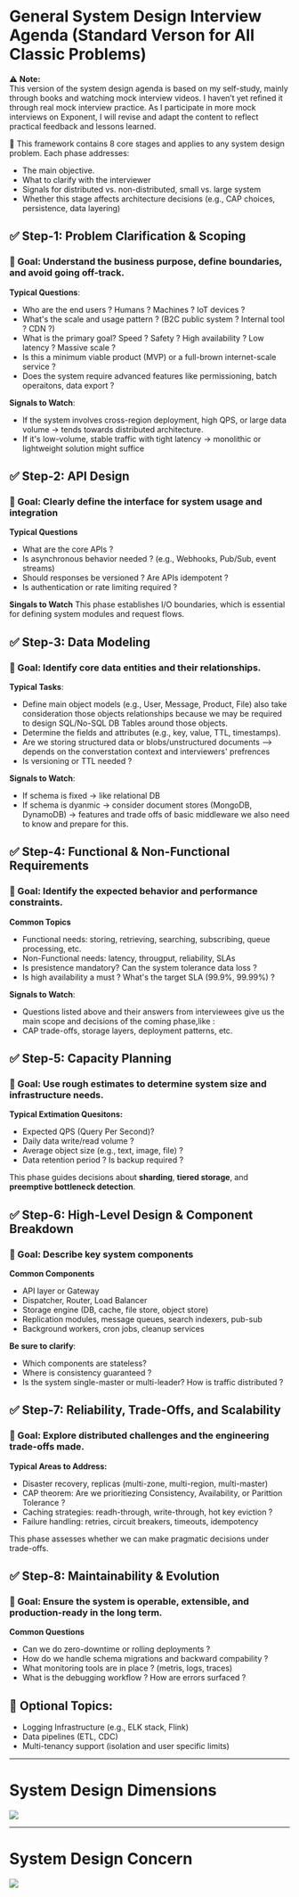 # General System Design Interview Agenda (Standard Verson for All Classic Problems)

⚠️ **Note:**  
This version of the system design agenda is based on my self-study, mainly through books and watching mock interview videos. I haven’t yet refined it through real mock interview practice. As I participate in more mock interviews on Exponent, I will revise and adapt the content to reflect practical feedback and lessons learned.


📌 This framework contains 8 core stages and applies to any system design problem. Each phase addresses:
- The main objective.
- What to clarify with the interviewer
- Signals for distributed vs. non-distributed, small vs. large system
- Whether this stage affects architecture decisions (e.g., CAP choices, persistence, data layering) 

## ✅ Step-1: Problem Clarification & Scoping 
### 🎯 Goal: Understand the business purpose, define boundaries, and avoid going off-track.
**Typical Questions**:
- Who are the end users ? Humans ? Machines ? IoT devices ? 
- What's the scale and usage pattern ? (B2C public system ? Internal tool ? CDN ?)
- What is the primary goal? Speed ? Safety ? High availability ? Low latency ? Massive scale ? 
- Is this a minimum viable product (MVP) or a full-brown internet-scale service ? 
- Does the system require advanced features like permissioning, batch operaitons, data export ? 

**Signals to Watch**:
- If the system involves cross-region deployment, high QPS, or large data volume -> tends towards distributed architecture. 
- If it's low-volume, stable traffic with tight latency -> monolithic or lightweight solution might suffice 

## ✅ Step-2: API Design 
### 🎯 Goal: Clearly define the interface for system usage and integration 

**Typical Questions**
- What are the core APIs ? 
- Is asynchronous behavior needed ? (e.g., Webhooks, Pub/Sub, event streams)
- Should responses be versioned ? Are APIs idempotent ? 
- Is authentication or rate limiting required ? 

**Singals to Watch**
This phase establishes I/O boundaries, which is essential for defining system modules and request flows. 

## ✅ Step-3: Data Modeling 
### 🎯 Goal: Identify core data entities and their relationships.
**Typical Tasks**: 
- Define main object models (e.g., User, Message, Product, File) also take consideration those objects relationships because we may be required to design SQL/No-SQL DB Tables around those objects. 
- Determine the fields and attributes (e.g., key, value, TTL, timestamps).
- Are we storing structured data or blobs/unstructured documents --> depends on the converstation context and interviewers' prefrences
- Is versioning or TTL needed ? 

**Signals to Watch**:
- If schema is fixed -> like relational DB
- If schema is dyanmic -> consider document stores (MongoDB, DynamoDB) -> features and trade offs of basic middleware we also need to know and prepare for this.

## ✅ Step-4: Functional & Non-Functional Requirements 
### 🎯 Goal: Identify the expected behavior and performance constraints.
**Common Topics**
- Functional needs: storing, retrieving, searching, subscribing, queue processing, etc.
- Non-Functional needs: latency, througput, reliability, SLAs
- Is presistence mandatory? Can the system tolerance data loss ?
- Is high availability a must ? What's the target SLA (99.9%, 99.99%) ? 

**Signals to Watch**:
- Questions listed above and their answers from interviewees give us the main scope and decisions of the coming phase,like : 
- CAP trade-offs, storage layers, deployment patterns, etc.

## ✅ Step-5: Capacity Planning 
### 🎯 Goal: Use rough estimates to determine system size and infrastructure needs. 
**Typical Extimation Quesitons:**
- Expected QPS (Query Per Second)?
- Daily data write/read volume ? 
- Average object size (e.g., text, image, file) ?
- Data retention period ? Is backup required ? 

This phase guides decisions about **sharding**, **tiered storage**, and **preemptive bottleneck detection**.

## ✅ Step-6: High-Level Design & Component Breakdown 
### 🎯 Goal: Describe key system components
**Common Components**
- API layer or Gateway 
- Dispatcher, Router, Load Balancer 
- Storage engine (DB, cache, file store, object store)
- Replication modules, message queues, search indexers, pub-sub
- Background workers, cron jobs, cleanup services

**Be sure to clarify**:
- Which components are stateless?
- Where is consistency guaranteed ? 
- Is the system single-master or multi-leader? How is traffic distributed ? 

## ✅ Step-7: Reliability, Trade-Offs, and Scalability 
### 🎯 Goal: Explore distributed challenges and the engineering trade-offs made.
**Typical Areas to Address:**
- Disaster recovery, replicas (multi-zone, multi-region, multi-master)
- CAP theorem: Are we prioritiezing Consistency, Availability, or Parittion Tolerance ? 
- Caching strategies: readh-through, write-through, hot key eviction ? 
- Failure handling: retries, circuit breakers, timeouts, idempotency 

This phase assesses whether we can make pragmatic decisions under trade-offs. 

## ✅ Step-8: Maintainability & Evolution 
### 🎯 Goal: Ensure the system is operable, extensible, and production-ready in the long term. 

**Common Questions**
- Can we do zero-downtime or rolling deployments ? 
- How do we handle schema migrations and backward compability ? 
- What monitoring tools are in place ? (metris, logs, traces)
- What is the debugging workflow ? How are errors surfaced ? 

## 🔁 Optional Topics: 
- Logging Infrastructure (e.g., ELK stack, Flink)
- Data pipelines (ETL, CDC)
- Multi-tenancy support (isolation and user specific limits)

--- 

# System Design Dimensions
![](./system_design_dimensions.png)

--- 

# System Design Concern 
![](./system_design_design_concerns.png)
